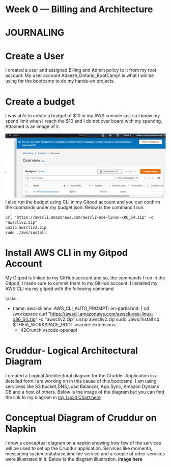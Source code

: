 # Week 0 — Billing and Architecture
# JOURNALING

# Create a User 
I created a user and assigned Billing and Admin policy to it from my root account. My user account Adaeze_Ontario_BootCamp1 is what I will be using for the bootcamp to do my hands-on projects.


# Create a budget
I was able to create a budget of $10 in my AWS console just so I know my spend limit when I reach the $10 and I do not over board with my spendng. Attached is an image of it.

![Image of the budget alarm I created](assets/Budget.png)
I also run the budget using CLI in my Gitpod account and you can confirm the coomands under my budget.json. Below is the command I run.
```
url "https://awscli.amazonaws.com/awscli-exe-linux-x86_64.zip" -o "awscliv2.zip"
unzip awscliv2.zip
sudo ./aws/install
```

# Install AWS CLI in my Gitpod Account
My Gitpod is linked to my GitHub account and so, the commands I run in the Gitpod, I made sure to commit them to my GitHub account.
I installed my AWS CLI via my gitpod with the following command

tasks:
  - name: aws-cli
    env:
      AWS_CLI_AUTO_PROMPT: on-partial
    init: |
      cd /workspace
      curl "https://awscli.amazonaws.com/awscli-exe-linux-x86_64.zip" -o "awscliv2.zip"
      unzip awscliv2.zip
      sudo ./aws/install
      cd $THEIA_WORKSPACE_ROOT
vscode:
  extensions:
    - 42Crunch.vscode-openapi
    
    
  # Cruddur- Logical Architectural Diagram
  I created a Logical Architectural diagram for the Crudder Application in a detailed form I am working on in this cause of this bootcamp. I am using servicess like S3 bucket,DNS,Load Balancer, App Sync, Amazon Dynamo DB and a host of others. Below is the image of the diagram but you can find the link to my diagram in [my Lucid Chart here](https://lucid.app/lucidchart/3f4b4426-2636-4e54-b51f-98f6ca1811aa/edit?viewport_loc=-1242%2C160%2C4314%2C2005%2C0_0&invitationId=inv_9dfcd7bd-60b5-491d-90e7-780cb5bcc978)

# Conceptual Diagram of Cruddur on Napkin
I drew a conceptual diagram on a napkin showing how few of the services will be used to set up the Cruddur application. Services like momento, messaging system,database,timeline service and a couple of other services were illustrated in it. Below is the diagram illustration.
**image here**
